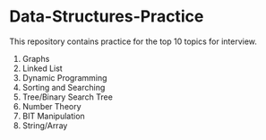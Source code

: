 # Data-Structures-Practice
<p> This repository contains practice for the top 10 topics for interview. </p>

<ol>
    <li> Graphs </li>
    <li> Linked List </li>
    <li> Dynamic Programming </li>
    <li> Sorting and Searching </li>
    <li> Tree/Binary Search Tree </li>
    <li> Number Theory </li>
    <li> BIT Manipulation </li>
    <li> String/Array </li>
</ol>
